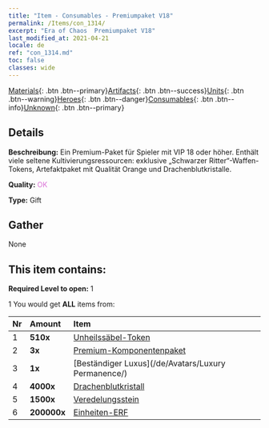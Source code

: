 ```yaml
---
title: "Item - Consumables - Premiumpaket V18"
permalink: /Items/con_1314/
excerpt: "Era of Chaos  Premiumpaket V18"
last_modified_at: 2021-04-21
locale: de
ref: "con_1314.md"
toc: false
classes: wide
---
```

 [Materials](/de/Items/){: .btn .btn--primary}[Artifacts](/de/Items/Artifacts/){: .btn .btn--success}[Units](/de/Items/Units/){: .btn .btn--warning}[Heroes](/de/Items/Heroes/){: .btn .btn--danger}[Consumables](/de/Items/Consumables/){: .btn .btn--info}[Unknown](/de/Items/Unknown/){: .btn .btn--primary}

## Details
 **Beschreibung:** Ein Premium-Paket für Spieler mit VIP 18 oder höher. Enthält viele seltene Kultivierungsressourcen: exklusive „Schwarzer Ritter“-Waffen-Tokens, Artefaktpaket mit Qualität Orange und Drachenblutkristalle.

 **Quality:** <span style="color: #DA70D6">OK</span>

 **Type:** Gift

## Gather

  None

## This item contains:

 **Required Level to open:** 1

 1 You would get **ALL** items  from:

  | Nr | Amount |     Item    |
  |:---|:-------|:------------|
  | 1 |  **510x** | [Unheilssäbel-Token](/de/Items/con_979/) |  | 
  | 2 |  **3x** | [Premium-Komponentenpaket](/de/Items/con_1363/) |  | 
  | 3 |  **1x** | [Beständiger Luxus](/de/Avatars/Luxury Permanence/) |  | 
  | 4 |  **4000x** | [Drachenblutkristall](/de/Items/con_879/) |  | 
  | 5 |  **1500x** | [Veredelungsstein](/de/Items/con_814/) |  | 
  | 6 |  **200000x** | [Einheiten-ERF](/de/Items/con_902/) |  | 

